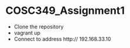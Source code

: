 # COSC349_Assignment1

* Clone the repository
* vagrant up
* Connect to address http:// 192.168.33.10
